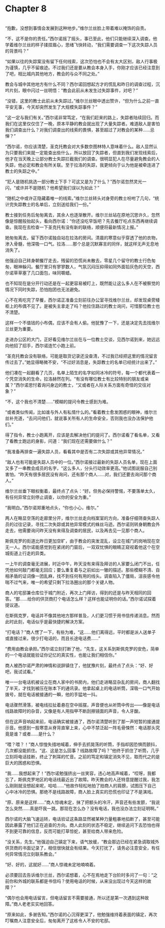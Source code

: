 # Chapter 8

<br>
“抱歉，没想到事情会发展到这种地步。”维尔兰丝脸上带着难以掩饰的自责。

“不，这不是你的责任。”西尔诺摇了摇头，事已至此，他们只能继续深入调查。他学着维尔兰丝的样子揉捏眉心，思绪飞快转动，“我们需要调查一下这次失踪人员的背景吗？”

“如果以往的失踪案没有留下任何线索，这次恐怕也不会有太大区别，敌人行事极为谨慎，几乎不留痕迹。不过我们还是要从教会本身入手，你刚才应该已经注意到了吧，相比城内其他地方，教会的与众不同之处。”

教会与城中其他地方有什么不同？西尔诺回想起方才的慌乱和昨日的调查过程，沉吟片刻，眼中闪过一丝明悟：“教会此前从未发生过失踪事件，对吧？”

“没错，这里的教士此前从未失踪过。”维尔兰丝眼中透出赞许，“但为什么之前一直平安无事，今天却突然发生了大规模失踪事件？”

“这一定与我们有关。”西尔诺非常笃定，“在我们赶来的路上，失踪者陆续回归。而我们在这里仅仅住了一晚，原本平静的教会就出现了大量失踪者。难道敌人是害怕我们调查出什么？对我们调查出的线索的畏惧，甚至超过了对教会的某种……忌惮？”

“西尔诺，你应该清楚，圣克托教会对大多数奈图林特人意味着什么。敌人显然认为只要我们来就一定能查出些什么，所以放回了失踪者，但直到我们发现线索后，他才在当天晚上让部分教士失踪拦截我们的调查。很明显犯人在尽量避免教会的人失踪，他必定和教会有所关联。至于拉洛的失踪，我更倾向于认为他是被牵连进了教士的失踪之中。”

“犯人是随机挑选一部分教士下手？可这又是为了什么？”西尔诺忽然灵光一闪，“或许并不是随机？他希望我们误以为如此？”

“随机之中或许正隐藏着唯一的线索。”维尔兰丝转头对身旁的教士吩咐了几句，“统计完失踪教士的名单后，立刻送给我们一份。”

教士接到任务后匆匆离去，其余人也逐渐散开。维尔兰丝站在原地沉思许久，忽然像是惊醒般抬起头，看向西尔诺：“你还没吃早饭吧？先去餐厅吃点东西再继续调查。我现在去检查一下圣克托有没有新的联络，顺便将最新情况上报。”

她匆匆离去，留下西尔诺独自站在拉洛的房间。清晨的寒意似乎穿透了他的衣物，渗入骨髓，他深吸一口气。拉洛……那个总是沉默寡言的同伴，就这样无声无息地消失了。

他强迫自己转身朝餐厅走去，残留的恐慌尚未散去，零星几个留守的教士行色匆匆，眼神躲闪。餐厅里只有寥寥数人，气氛沉闷压抑得如同外面铅灰色的天空，西尔诺草草塞了几口面包，味同嚼蜡。

也不知现在是分开行动还是在一起更容易被盯上，既然能让这么多人在不被察觉的情况下同时失踪，恐怕抱团也无法避免。

心不在焉吃完了早餐，西尔诺正准备立刻前往办公室寻找维尔兰丝，却发现桌旁矮柜上的布偶不见了。是被失主拿走了吗？他拉住路过的教士询问，可惜那位教士也不清楚。

这样一个不值钱的小布偶，应该不会有人偷。他犹豫了一下，还是决定先去找维尔兰丝更为重要。

走进办公区的大门，正好看见维尔兰丝在与一位教士交谈，见西尔诺到来，她远远向他招了招手，西尔诺连忙小跑上前。

“圣克托教会没有联络，可能是取货记录还没查清，不过我已经把这里的情况留言传过去了。”她显得略微不安，“不过好消息是，失踪教士的名单已经统计出来了。”

他们凑在一起翻看了几页，名单上陌生的名字如同冰冷的符号，每一个都代表着一个凭空消失的生命，拉洛赫然在列。“有没有哪位教士有比较特别的朋友或亲属？”西尔诺思忖着询问身边的教士，“又或者在人际关系方面有奇怪的交往对象？”

“不，这个我也不清楚……”模糊的提问令教士感到为难。

“或者类似传闻，比如谁与外人有私情什么的。”看着教士愈发困惑的眼神，维尔兰丝补充道，“去问问他们，就说事关所有人的生命安全，否则我也没办法保护他们。”

得了指令，教士小跑离开，应该是去解决他们的提问了。西尔诺看了看名单，又看了看教士跑远的身影，问道：“我们现在还需要做什么？”

“我准备再排查一遍失踪人员，看看其中是否有二次失踪或其他异常情况。”

“敌人也有可能是失踪人员中的一位。”西尔诺接过最新的失踪人员名单，现在上面又多了一串教会成员的名字，“这么多人，分头行动效率更高。”他试图说服自己别害怕，“昨天有很多居民没有询问，还有那个商人……对，我们还要去询问那个商人。”

维尔兰丝垂下眼权衡着，最终点了点头：“好。但务必保持警惕，不要落单太久，有任何异常立刻停止调查，以你的安全为重。”

“我明白。”西尔诺郑重地点头，“你也小心，维尔。”

两人在略显空荡的走廊里分开，维尔兰丝走向档案室的方向，准备仔细筛查失踪人员的过往记录，寻找二次失踪或其他异常模式的蛛丝马迹。西尔诺则转身朝教会外走去，他需要询问昨天没有来得及调查的居民，以及再去见一见那个商人。

斯佩克罗的街道比昨日更加空旷，由于教会的突发混乱，设立在城门的岗哨现在空无一人。西尔诺能感觉到在紧闭的门窗后，一双双忧惧的眼睛正窥视着他这个在空城街道上行走的异类。

一上午的调查毫无进展，时近中午，昨天没有来得及拜访的人家要么闭门不出，任凭他如何敲门都毫无回应；要么重复着与之前如出一辙的描述。那些模糊不清、自相矛盾的证词像一团乱麻，找不到任何有用的线头。调查陷入了僵局，沮丧感令他喘不过气来，唯一的希望只剩下拉洛圈出的那个关键人物。

商人的宅邸兼仓库位于城门附近，再次上门拜访，得到的还是与昨天相同的回答。“那……给你的供货商打个电话怎么样？这样也能证明你的话。”西尔诺试探着提议道。

在斯佩克罗，电话并不像其他地方那样普及，人们更习惯于用书信传递消息。然而此时此刻，电话似乎是最快捷的解决方案。

“打电话？”商人愣了一下，有些为难，“这……他们离得远，平时都是派人送单子或直接过来，很少打电话的，而且长途电话费……”

“费用由教会承担。”西尔诺立刻打断了他，“先生，这关系到斯佩克罗的安危，简单的一个电话就能验证你记忆的真实性，也能让我们相信你。”

商人被西尔诺严肃的神情和说辞镇住了，他犹豫片刻，最终点了点头：“好、好吧，我试试看。”

唯一一台电话机被设立在商人家中的书房内，他们走进略显杂乱的房间，商人翻找了半天，才找到被压在账本下的通讯录。他拿起桌上的电话听筒，深吸一口气开始拨号，就在电话被接通的一瞬，他的手猛地一抖。

电话骤然滑落，被电线拉扯着悬在空中摇摆，声音便也从听筒中传出——像是电话线路故障时的杂音，又像是有人用指甲不断刮擦镜面的声音，令人牙酸。

但在这声音响起来前，电话确实被接通了，西尔诺清楚听到了那一声短暂的接通提示音。他感到一股寒意从脊背直窜上来，心中不禁泛起一阵毛骨悚然：电话那头究竟是谁？或者……是什么？

“喂？喂？！”商人惊惶失措地喊着，伸手去抓晃荡的听筒，手指却因恐惧而颤抖，几次都没能抓住。“这、这是怎么回事？线路故障了吗？”他终于抓住了听筒，几乎立刻将电话挂断，终止了刺耳的忙音。之前的笃定和镇定消失不见，取而代之的是巨大的困惑和恐惧。

“我……我想起来了！”西尔诺勉强挤出一丝笑容，违心地高声喊着，“哎呀，我都忘了，斯佩克罗地区的电话线最近出了故障。昨天教会的人还特意提醒过我，我怎么刚刚就没想起来呢，哈哈……”他故作轻松地拍了拍商人的肩膀，试图压下自己心中冰冷的恐惧。那绝不是线路故障，商人脸上真实的恐慌也印证了不是演戏。

“原、原来是这样……”商人惊魂未定，抹了把额头的冷汗，声音还有些发颤，“我说怎么突然……真是吓我一跳。那现在怎么办？没有电话，我也没办法立刻证明啊。”

西尔诺的大脑飞速运转，电话验证这条路显然被某种力量粗暴地掐断了，甚至可能因此暴露了他们正在追查的方向。商人此刻的状态不稳定，继续追问下去恐怕也得不到更可靠的信息，反而可能打草惊蛇，甚至给商人带来危险。

“没关系，先生。”他强迫自己镇定下来，语气放缓，“教会那边已经在紧急调取城外供货商的书面记录了，相信很快就会有结果。今天打扰了，请务必注意安全，有任何异常情况立刻联系教会。”

“好、好的，这就好……”商人惊魂未定地喃喃着。

必须要回去告诉维尔兰丝，西尔诺想着，心不在焉地走下台阶时多问了一句：“之前你和外城的联系都是书信吗？使用电话的时候，从来没出现过今天这样的故障？”

“偶尔也会用电话留言，但电话留言不需要接通，所以还是第一次遇到这种故障。”商人老老实实地回答。

“原来如此，多谢告知。”西尔诺的心沉得更深了，他勉强维持着表面的镇定，再次叮嘱商人注意安全后，匆匆离开了这栋令人不安的宅邸。
